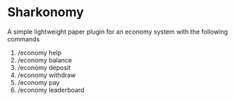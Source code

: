 # Sharkonomy

A simple lightweight paper plugin for an economy system with the following commands

1. /economy help
2. /economy balance
3. /economy deposit
4. /economy withdraw
5. /economy pay
6. /economy leaderboard
